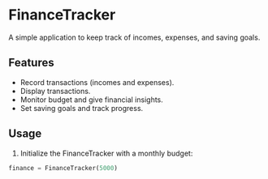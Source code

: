 # FinanceTracker

A simple application to keep track of incomes, expenses, and saving goals.

## Features

- Record transactions (incomes and expenses).
- Display transactions.
- Monitor budget and give financial insights.
- Set saving goals and track progress.

## Usage

1. Initialize the FinanceTracker with a monthly budget:
```python
finance = FinanceTracker(5000)
